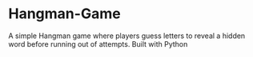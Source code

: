 # Hangman-Game
A simple Hangman game where players guess letters to reveal a hidden word before running out of attempts. Built with Python
